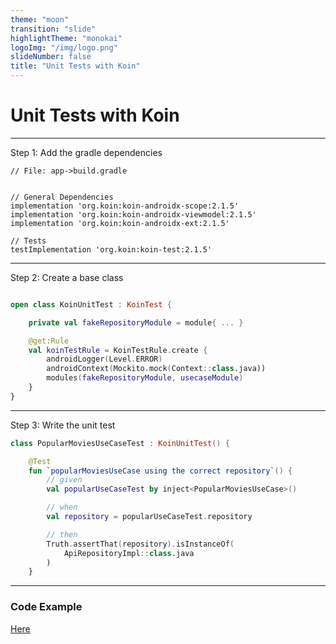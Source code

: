 ```yaml
---
theme: "moon"
transition: "slide"
highlightTheme: "monokai"
logoImg: "/img/logo.png"
slideNumber: false
title: "Unit Tests with Koin"
---
```


<!--Template used https://raw.githubusercontent.com/evilz/vscode-reveal/master/sample.md -->

# Unit Tests with Koin

---

Step 1: Add the gradle dependencies

```
// File: app->build.gradle


// General Dependencies
implementation 'org.koin:koin-androidx-scope:2.1.5'
implementation 'org.koin:koin-androidx-viewmodel:2.1.5'
implementation 'org.koin:koin-androidx-ext:2.1.5'

// Tests
testImplementation 'org.koin:koin-test:2.1.5'
```

---

Step 2: Create a base class


```kotlin

open class KoinUnitTest : KoinTest {

    private val fakeRepositoryModule = module{ ... }

    @get:Rule
    val koinTestRule = KoinTestRule.create {
        androidLogger(Level.ERROR)
        androidContext(Mockito.mock(Context::class.java))
        modules(fakeRepositoryModule, usecaseModule)
    }
}

```

---

Step 3: Write the unit test

```kotlin
class PopularMoviesUseCaseTest : KoinUnitTest() {

    @Test
    fun `popularMoviesUseCase using the correct repository`() {
        // given
        val popularUseCaseTest by inject<PopularMoviesUseCase>()

        // when
        val repository = popularUseCaseTest.repository

        // then
        Truth.assertThat(repository).isInstanceOf(
            ApiRepositoryImpl::class.java
        )
    }
```


---

### Code Example

[Here](https://github.com/gabrielbmoro/MovieDBApi/tree/master/android-native/ProgrammingChallenge)